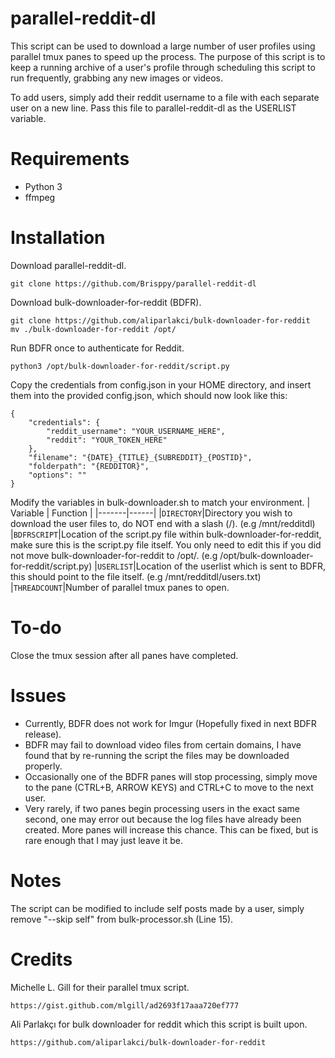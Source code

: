 # parallel-reddit-dl
This script can be used to download a large number of user profiles using parallel tmux panes to speed up the process. The purpose of this script is to keep a running archive of a user's profile through scheduling this script to run frequently, grabbing any new images or videos.

To add users, simply add their reddit username to a file with each separate user on a new line. Pass this file to parallel-reddit-dl as the USERLIST variable.

# Requirements
* Python 3
* ffmpeg

# Installation
Download parallel-reddit-dl.
```
git clone https://github.com/Brisppy/parallel-reddit-dl
```

Download bulk-downloader-for-reddit (BDFR).
```
git clone https://github.com/aliparlakci/bulk-downloader-for-reddit
mv ./bulk-downloader-for-reddit /opt/
```

Run BDFR once to authenticate for Reddit.
```
python3 /opt/bulk-downloader-for-reddit/script.py
```

Copy the credentials from config.json in your HOME directory, and insert them into the provided config.json, which should now look like this:
```
{
    "credentials": {
        "reddit_username": "YOUR_USERNAME_HERE",
        "reddit": "YOUR_TOKEN_HERE"
    },
    "filename": "{DATE}_{TITLE}_{SUBREDDIT}_{POSTID}",
    "folderpath": "{REDDITOR}",
    "options": ""
}
```

Modify the variables in bulk-downloader.sh to match your environment.
| Variable | Function |
|-------|------|
|```DIRECTORY```|Directory you wish to download the user files to, do NOT end with a slash (/). (e.g /mnt/redditdl)
|```BDFRSCRIPT```|Location of the script.py file within bulk-downloader-for-reddit, make sure this is the script.py file itself. You only need to edit this if you did not move bulk-downloader-for-reddit to /opt/. (e.g /opt/bulk-downloader-for-reddit/script.py)
|```USERLIST```|Location of the userlist which is sent to BDFR, this should point to the file itself. (e.g /mnt/redditdl/users.txt)
|```THREADCOUNT```|Number of parallel tmux panes to open.

# To-do
Close the tmux session after all panes have completed.

# Issues
* Currently, BDFR does not work for Imgur (Hopefully fixed in next BDFR release).
* BDFR may fail to download video files from certain domains, I have found that by re-running the script the files may be downloaded properly.
* Occasionally one of the BDFR panes will stop processing, simply move to the pane (CTRL+B, ARROW KEYS) and CTRL+C to move to the next user.
* Very rarely, if two panes begin processing users in the exact same second, one may error out because the log files have already been created. More panes will increase this chance. This can be fixed, but is rare enough that I may just leave it be.

# Notes
The script can be modified to include self posts made by a user, simply remove "--skip self" from bulk-processor.sh (Line 15).

# Credits
Michelle L. Gill for their parallel tmux script.
```
https://gist.github.com/mlgill/ad2693f17aaa720ef777
```

Ali Parlakçı for bulk downloader for reddit which this script is built upon.
```
https://github.com/aliparlakci/bulk-downloader-for-reddit
```
